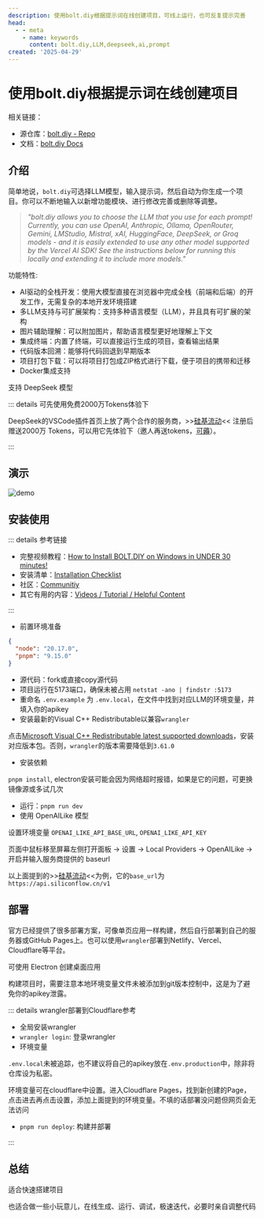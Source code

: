 ```yaml
---
description: 使用bolt.diy根据提示词在线创建项目，可线上运行，也可反复提示完善
head:
  - - meta
    - name: keywords
      content: bolt.diy,LLM,deepseek,ai,prompt
created: '2025-04-29'
---
```


# 使用bolt.diy根据提示词在线创建项目

相关链接：

- 源仓库：[bolt.diy - Repo](https://github.com/stackblitz-labs/bolt.diy)
- 文档：[bolt.diy Docs](https://stackblitz-labs.github.io/bolt.diy/)

## 介绍

简单地说，`bolt.diy`可选择LLM模型，输入提示词，然后自动为你生成一个项目。你可以不断地输入以新增功能模块、进行修改完善或删除等调整。

> *"bolt.diy allows you to choose the LLM that you use for each prompt! Currently, you can use OpenAI, Anthropic, Ollama, OpenRouter, Gemini, LMStudio, Mistral, xAI, HuggingFace, DeepSeek, or Groq models - and it is easily extended to use any other model supported by the Vercel AI SDK! See the instructions below for running this locally and extending it to include more models."*

功能特性:

- AI驱动的全栈开发：使用大模型直接在浏览器中完成全栈（前端和后端）的开发工作，无需复杂的本地开发环境搭建
- 多LLM支持与可扩展架构：支持多种语言模型（LLM），并且具有可扩展的架构
- 图片辅助理解：可以附加图片，帮助语言模型更好地理解上下文
- 集成终端：内置了终端，可以直接运行生成的项目，查看输出结果
- 代码版本回溯：能够将代码回退到早期版本
- 项目打包下载：可以将项目打包成ZIP格式进行下载，便于项目的携带和迁移
- Docker集成支持

支持 DeepSeek 模型

::: details 可先使用免费2000万Tokens体验下

DeepSeek的VSCode插件首页上放了两个合作的服务商，>>[硅基流动](https://cloud.siliconflow.cn/i/scFXHmf2)<< 注册后赠送2000万 Tokens，可以用它先体验下（邀人再送tokens，[可薅](https://cloud.siliconflow.cn/i/scFXHmf2)）。

:::

## 演示

![demo](./assets/demo-bolt-diy-1.gif)

## 安装使用

::: details 参考链接

- 完整视频教程：[How to Install BOLT.DIY on Windows in UNDER 30 minutes!](https://www.youtube.com/watch?v=CyIsupMHvew&t=1173s)
- 安装清单：[Installation Checklist](https://gist.github.com/leex279/832246dc64f078162de1bf00997238a9)
- 社区：[Communitiy](https://thinktank.ottomator.ai/)
- 其它有用的内容：[Videos / Tutorial / Helpful Content](https://thinktank.ottomator.ai/t/videos-tutorial-helpful-content/3243)

:::

- 前置环境准备

```json
{
  "node": "20.17.0",
  "pnpm": "9.15.0"
}
```

- 源代码：fork或直接copy源代码
- 项目运行在5173端口，确保未被占用 `netstat -ano | findstr :5173`
- 重命名 `.env.example` 为 `.env.local`，在文件中找到对应LLM的环境变量，并填入你的apikey
- 安装最新的Visual C++ Redistributable以兼容`wrangler`

点击[Microsoft Visual C++ Redistributable latest supported downloads](https://learn.microsoft.com/en-us/cpp/windows/latest-supported-vc-redist?view=msvc-170#latest-microsoft-visual-c-redistributable-version)，安装对应版本包。否则，`wrangler`的版本需要降低到`3.61.0`

- 安装依赖

`pnpm install`, electron安装可能会因为网络超时报错，如果是它的问题，可更换镜像源或多试几次

- 运行：`pnpm run dev`
- 使用 OpenAILike 模型

设置环境变量 `OPENAI_LIKE_API_BASE_URL`, `OPENAI_LIKE_API_KEY`

页面中鼠标移至屏幕左侧打开面板 -> 设置 -> Local Providers -> OpenAILike -> 开启并输入服务商提供的 baseurl

以上面提到的>>[硅基流动](https://cloud.siliconflow.cn/i/scFXHmf2)<<为例，它的`base_url`为`https://api.siliconflow.cn/v1`

## 部署

官方已经提供了很多部署方案，可像单页应用一样构建，然后自行部署到自己的服务器或GitHub Pages上。也可以使用`wrangler`部署到Netlify、Vercel、Cloudflare等平台。

可使用 Electron 创建桌面应用

构建项目时，需要注意本地环境变量文件未被添加到git版本控制中，这是为了避免你的apikey泄露。

::: details wrangler部署到Cloudflare参考

- 全局安装wrangler
- `wrangler login`: 登录wrangler
- 环境变量

`.env.local`未被追踪，也不建议将自己的apikey放在`.env.production`中，除非将仓库设为私密。

环境变量可在cloudflare中设置。进入Cloudflare Pages，找到新创建的Page，点击进去再点击设置，添加上面提到的环境变量。不填的话部署没问题但网页会无法访问

- `pnpm run deploy`: 构建并部署

:::

## 总结

适合快速搭建项目

也适合做一些小玩意儿，在线生成、运行、调试，极速迭代，必要时亲自调整代码
